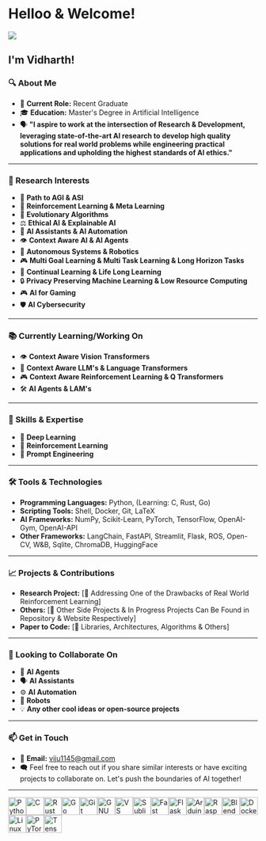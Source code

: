 # Helloo & Welcome!

![](https://user-images.githubusercontent.com/18350557/176309783-0785949b-9127-417c-8b55-ab5a4333674e.gif)

## I'm Vidharth!

### 🔍 About Me
- 💼 **Current Role:** Recent Graduate
- 🎓 **Education:** Master's Degree in Artificial Intelligence
- 🗣️ **"I aspire to work at the intersection of Research & Development, leveraging state-of-the-art AI research to develop high quality solutions for real world problems while engineering practical applications and upholding the highest standards of AI ethics."**
---

### 🔬 Research Interests
- 🤖 **Path to AGI & ASI**
- 🧠 **Reinforcement Learning & Meta Learning**
- 🧠 **Evolutionary Algorithms**
- ⚖️ **Ethical AI & Explainable AI**
- 👥 **AI Assistants & AI Automation**
- 👁️ **Context Aware AI & AI Agents**
- 🚀 **Autonomous Systems & Robotics**
- 🎮 **Multi Goal Learning & Multi Task Learning & Long Horizon Tasks**
- 🔄 **Continual Learning & Life Long Learning**
- 🔒 **Privacy Preserving Machine Learning & Low Resource Computing**
- 🎮 **AI for Gaming**
- 🛡️ **AI Cybersecurity**
---

### 📚 Currently Learning/Working On
- 👁️ **Context Aware Vision Transformers**
- 📜 **Context Aware LLM's & Language Transformers**
- 🎮 **Context Aware Reinforcement Learning & Q Transformers**
- 🛠️ **AI Agents & LAM's**
---

### 🚀 Skills & Expertise
- 🌊 **Deep Learning**
- 🔄 **Reinforcement Learning**
- 📜 **Prompt Engineering**
---

### 🛠️ Tools & Technologies
- **Programming Languages:** Python, (Learning: C, Rust, Go)
- **Scripting Tools:** Shell, Docker, Git, LaTeX
- **AI Frameworks:** NumPy, Scikit-Learn, PyTorch, TensorFlow, OpenAI-Gym, OpenAI-API
- **Other Frameworks:** LangChain, FastAPI, Streamlit, Flask, ROS, Open-CV, W&B, Sqlite, ChromaDB, HuggingFace
---

### 📈 Projects & Contributions
- **Research Project:** [🔗 Addressing One of the Drawbacks of Real World Reinforcement Learning]
- **Others:** [🔗 Other Side Projects & In Progress Projects Can Be Found in Repository & Website Respectively]
- **Paper to Code:** [🔗 Libraries, Architectures, Algorithms & Others]
---

### 🤝 Looking to Collaborate On
- 🤖 **AI Agents**
- 🗣️ **AI Assistants**
- ⚙️ **AI Automation**
- 🤖 **Robots**
- 💡 **Any other cool ideas or open-source projects**
---

### 📫 Get in Touch
- 📧 **Email:** viju1145@gmail.com
- 🗨️ Feel free to reach out if you share similar interests or have exciting projects to collaborate on. Let's push the boundaries of AI together!
---

<p align="left">
<a href="https://www.python.org/" target="_blank" rel="noreferrer"><img src="https://raw.githubusercontent.com/danielcranney/readme-generator/main/public/icons/skills/python-colored.svg" width="36" height="36" alt="Python" /></a><a href="https://docs.microsoft.com/en-us/cpp/?view=msvc-170" target="_blank" rel="noreferrer"><img src="https://raw.githubusercontent.com/danielcranney/readme-generator/main/public/icons/skills/c-colored.svg" width="36" height="36" alt="C" /></a><a href="https://www.rust-lang.org/" target="_blank" rel="noreferrer"><img src="https://raw.githubusercontent.com/danielcranney/readme-generator/main/public/icons/skills/rust-colored.svg" width="36" height="36" alt="Rust" /></a><a href="https://go.dev/doc/" target="_blank" rel="noreferrer"><img src="https://raw.githubusercontent.com/danielcranney/readme-generator/main/public/icons/skills/go-colored.svg" width="36" height="36" alt="Go" /></a><a href="https://git-scm.com/" target="_blank" rel="noreferrer"><img src="https://raw.githubusercontent.com/danielcranney/readme-generator/main/public/icons/skills/git-colored.svg" width="36" height="36" alt="Git" /></a><a href="https://www.gnu.org/software/bash/" target="_blank" rel="noreferrer"><img src="https://raw.githubusercontent.com/danielcranney/readme-generator/main/public/icons/skills/gnubash.svg" width="36" height="36" alt="GNU Bash" /></a><a href="https://code.visualstudio.com/" target="_blank" rel="noreferrer"><img src="https://raw.githubusercontent.com/danielcranney/readme-generator/main/public/icons/skills/visualstudiocode.svg" width="36" height="36" alt="VS Code" /></a><a href="https://www.sublimetext.com/index2" target="_blank" rel="noreferrer"><img src="https://raw.githubusercontent.com/danielcranney/readme-generator/main/public/icons/skills/sublimetext.svg" width="36" height="36" alt="Sublime Text" /></a><a href="https://fastapi.tiangolo.com/" target="_blank" rel="noreferrer"><img src="https://raw.githubusercontent.com/danielcranney/readme-generator/main/public/icons/skills/fastapi-colored.svg" width="36" height="36" alt="Fast API" /></a><a href="https://flask.palletsprojects.com/en/2.0.x/" target="_blank" rel="noreferrer"><img src="https://raw.githubusercontent.com/danielcranney/readme-generator/main/public/icons/skills/flask-colored.svg" width="36" height="36" alt="Flask" /></a><a href="https://store.arduino.cc/?gclid=Cj0KCQjw2eilBhCCARIsAG0Pf8uueBifykWcsSS4LPESeGQfxGVKJYnzV7bz471XfknQJy_1VINVWM8aAkLtEALw_wcB" target="_blank" rel="noreferrer"><img src="https://raw.githubusercontent.com/danielcranney/readme-generator/main/public/icons/skills/arduino-colored.svg" width="36" height="36" alt="Arduino" /></a><a href="https://www.raspberrypi.org/" target="_blank" rel="noreferrer"><img src="https://raw.githubusercontent.com/danielcranney/readme-generator/main/public/icons/skills/raspberrypi-colored.svg" width="36" height="36" alt="Raspberry Pi" /></a><a href="https://www.blender.org/" target="_blank" rel="noreferrer"><img src="https://raw.githubusercontent.com/danielcranney/readme-generator/main/public/icons/skills/blender-colored.svg" width="36" height="36" alt="Blender" /></a><a href="https://www.docker.com/" target="_blank" rel="noreferrer"><img src="https://raw.githubusercontent.com/danielcranney/readme-generator/main/public/icons/skills/docker-colored.svg" width="36" height="36" alt="Docker" /></a><a href="https://www.linux.org" target="_blank" rel="noreferrer"><img src="https://raw.githubusercontent.com/danielcranney/readme-generator/main/public/icons/skills/linux-colored.svg" width="36" height="36" alt="Linux" /></a><a href="https://pytorch.org/" target="_blank" rel="noreferrer"><img src="https://raw.githubusercontent.com/danielcranney/readme-generator/main/public/icons/skills/pytorch-colored.svg" width="36" height="36" alt="PyTorch" /></a><a href="https://www.tensorflow.org/" target="_blank" rel="noreferrer"><img src="https://raw.githubusercontent.com/danielcranney/readme-generator/main/public/icons/skills/tensorflow-colored.svg" width="36" height="36" alt="TensorFlow" /></a>
</p>
